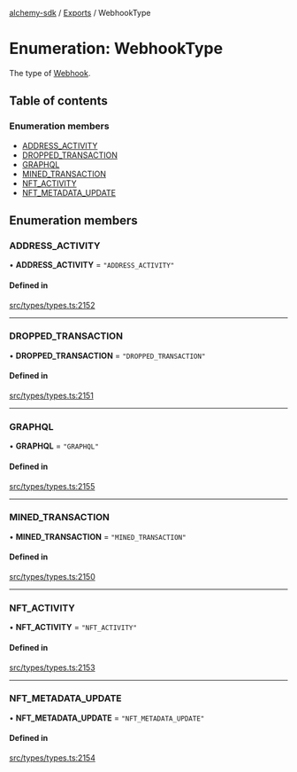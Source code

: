 [alchemy-sdk](../README.md) / [Exports](../modules.md) / WebhookType

# Enumeration: WebhookType

The type of [Webhook](../interfaces/Webhook.md).

## Table of contents

### Enumeration members

- [ADDRESS\_ACTIVITY](WebhookType.md#address_activity)
- [DROPPED\_TRANSACTION](WebhookType.md#dropped_transaction)
- [GRAPHQL](WebhookType.md#graphql)
- [MINED\_TRANSACTION](WebhookType.md#mined_transaction)
- [NFT\_ACTIVITY](WebhookType.md#nft_activity)
- [NFT\_METADATA\_UPDATE](WebhookType.md#nft_metadata_update)

## Enumeration members

### ADDRESS\_ACTIVITY

• **ADDRESS\_ACTIVITY** = `"ADDRESS_ACTIVITY"`

#### Defined in

[src/types/types.ts:2152](https://github.com/alchemyplatform/alchemy-sdk-js/blob/e62e5c7/src/types/types.ts#L2152)

___

### DROPPED\_TRANSACTION

• **DROPPED\_TRANSACTION** = `"DROPPED_TRANSACTION"`

#### Defined in

[src/types/types.ts:2151](https://github.com/alchemyplatform/alchemy-sdk-js/blob/e62e5c7/src/types/types.ts#L2151)

___

### GRAPHQL

• **GRAPHQL** = `"GRAPHQL"`

#### Defined in

[src/types/types.ts:2155](https://github.com/alchemyplatform/alchemy-sdk-js/blob/e62e5c7/src/types/types.ts#L2155)

___

### MINED\_TRANSACTION

• **MINED\_TRANSACTION** = `"MINED_TRANSACTION"`

#### Defined in

[src/types/types.ts:2150](https://github.com/alchemyplatform/alchemy-sdk-js/blob/e62e5c7/src/types/types.ts#L2150)

___

### NFT\_ACTIVITY

• **NFT\_ACTIVITY** = `"NFT_ACTIVITY"`

#### Defined in

[src/types/types.ts:2153](https://github.com/alchemyplatform/alchemy-sdk-js/blob/e62e5c7/src/types/types.ts#L2153)

___

### NFT\_METADATA\_UPDATE

• **NFT\_METADATA\_UPDATE** = `"NFT_METADATA_UPDATE"`

#### Defined in

[src/types/types.ts:2154](https://github.com/alchemyplatform/alchemy-sdk-js/blob/e62e5c7/src/types/types.ts#L2154)
